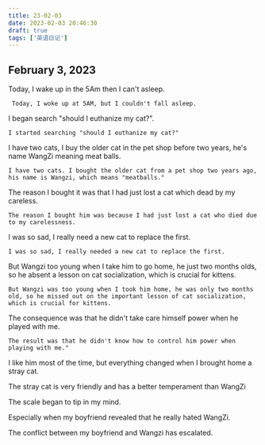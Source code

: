 ```yaml
---
title: 23-02-03
date: 2023-02-03 20:46:30
draft: true
tags: ['英语日记']
---
```


## February 3, 2023

Today, I wake up in the 5Am then I can't asleep.

     Today, I woke up at 5AM, but I couldn't fall asleep.

I began search "should I euthanize my cat?".

    I started searching "should I euthanize my cat?"

I have two cats, I buy the older cat in the pet shop before two years, he's name WangZi meaning meat balls.

    I have two cats. I bought the older cat from a pet shop two years ago, his name is Wangzi, which means "meatballs."

The reason I bought it was that I had just lost a cat which dead by my careless.

    The reason I bought him was because I had just lost a cat who died due to my carelessness.

I was so sad, I really need a new cat to replace the first.

    I was so sad, I really needed a new cat to replace the first.

But Wangzi too young when I take him to go home, he just two months olds, so he absent a lesson on cat socialization, which is crucial for kittens.

    But Wangzi was too young when I took him home, he was only two months old, so he missed out on the important lesson of cat socialization, which is crucial for kittens.

The consequence was that he didn't take care himself power when he played with me.

    The result was that he didn't know how to control him power when playing with me."

I like him most of the time, but everything changed when I brought home a stray cat.

The stray cat is very friendly and has a better temperament than WangZi

The scale began to tip in my mind.

Especially when my boyfriend revealed that he really hated WangZi.

The conflict between my boyfriend and Wangzi has escalated.

